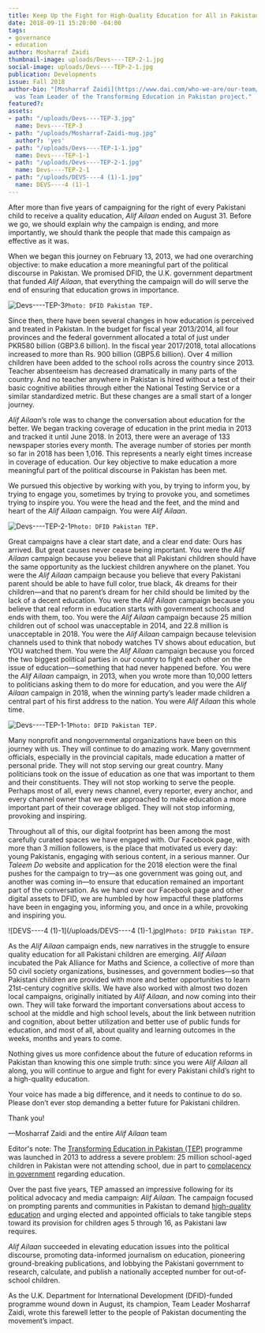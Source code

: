```yaml
---
title: Keep Up the Fight for High-Quality Education for All in Pakistan
date: 2018-09-11 15:20:00 -04:00
tags:
- governance
- education
author: Mosharraf Zaidi
thumbnail-image: uploads/Devs----TEP-2-1.jpg
social-image: uploads/Devs----TEP-2-1.jpg
publication: Developments
issue: Fall 2018
author-bio: "[Mosharraf Zaidi](https://www.dai.com/who-we-are/our-team/mosharraf-zaidi)
  was Team Leader of the Transforming Education in Pakistan project."
featured?: 
assets:
- path: "/uploads/Devs----TEP-3.jpg"
  name: Devs----TEP-3
- path: "/uploads/Mosharraf-Zaidi-mug.jpg"
  author?: 'yes'
- path: "/uploads/Devs----TEP-1-1.jpg"
  name: Devs----TEP-1-1
- path: "/uploads/Devs----TEP-2-1.jpg"
  name: Devs----TEP-2-1
- path: "/uploads/DEVS----4 (1)-1.jpg"
  name: DEVS----4 (1)-1
---
```


After more than five years of campaigning for the right of every Pakistani child to receive a quality education, *Alif Ailaan* ended on August 31. Before we go, we should explain why the campaign is ending, and more importantly, we should thank the people that made this campaign as effective as it was.




When we began this journey on February 13, 2013, we had one overarching objective: to make education a more meaningful part of the political discourse in Pakistan. We promised DFID, the U.K. government department that funded *Alif Ailaan*, that everything the campaign will do will serve the end of ensuring that education grows in importance. 

![Devs----TEP-3](/uploads/Devs----TEP-3.jpg)`Photo: DFID Pakistan TEP.` 

Since then, there have been several changes in how education is perceived and treated in Pakistan. In the budget for fiscal year 2013/2014, all four provinces and the federal government allocated a total of just under PKR580 billion (GBP3.6 billion). In the fiscal year 2017/2018, total allocations increased to more than Rs. 900 billion (GBP5.6 billion). Over 4 million children have been added to the school rolls across the country since 2013. Teacher absenteeism has decreased dramatically in many parts of the country. And no teacher anywhere in Pakistan is hired without a test of their basic cognitive abilities through either the National Testing Service or a similar standardized metric. But these changes are a small start of a longer journey.  

*Alif Ailaan*’s role was to change the conversation about education for the better. We began tracking coverage of education in the print media in 2013 and tracked it until June 2018. In 2013, there were an average of 133 newspaper stories every month. The average number of stories per month so far in 2018 has been 1,016. This represents a nearly eight times increase in coverage of education. Our key objective to make education a more meaningful part of the political discourse in Pakistan has been met. 

We pursued this objective by working with you, by trying to inform you, by trying to engage you, sometimes by trying to provoke you, and sometimes trying to inspire you. You were the head and the feet, and the mind and heart of the *Alif Ailaan* campaign. You were *Alif Ailaan*. 

![Devs----TEP-2-1](/uploads/Devs----TEP-2-1.jpg)`Photo: DFID Pakistan TEP.`

Great campaigns have a clear start date, and a clear end date: Ours has arrived. But great causes never cease being important. You were the *Alif Ailaan* campaign because you believe that all Pakistani children should have the same opportunity as the luckiest children anywhere on the planet. You were the *Alif Ailaan* campaign because you believe that every Pakistani parent should be able to have full color, true black, 4k dreams for their children—and that no parent’s dream for her child should be limited by the lack of a decent education. You were the *Alif Ailaan* campaign because you believe that real reform in education starts with government schools and ends with them, too. You were the *Alif Ailaan* campaign because 25 million children out of school was unacceptable in 2014, and 22.8 million is unacceptable in 2018. You were the *Alif Ailaan* campaign because television channels used to think that nobody watches TV shows about education, but YOU watched them. You were the *Alif Ailaan* campaign because you forced the two biggest political parties in our country to fight each other on the issue of education—something that had never happened before. You were the *Alif Ailaan* campaign, in 2013, when you wrote more than 10,000 letters to politicians asking them to do more for education, and you were the *Alif Ailaan* campaign in 2018, when the winning party’s leader made children a central part of his first address to the nation. You were *Alif Ailaan* this whole time. 

![Devs----TEP-1-1](/uploads/Devs----TEP-1-1.jpg)`Photo: DFID Pakistan TEP.`

Many nonprofit and nongovernmental organizations have been on this journey with us. They will continue to do amazing work. Many government officials, especially in the provincial capitals, made education a matter of personal pride. They will not stop serving our great country. Many politicians took on the issue of education as one that was important to them and their constituents. They will not stop working to serve the people. Perhaps most of all, every news channel, every reporter, every anchor, and every channel owner that we ever approached to make education a more important part of their coverage obliged. They will not stop informing, provoking and inspiring. 

Throughout all of this, our digital footprint has been among the most carefully curated spaces we have engaged with. Our Facebook page, with more than 3 million followers, is the place that motivated us every day: young Pakistanis, engaging with serious content, in a serious manner. Our *Taleem Do* website and application for the 2018 election were the final pushes for the campaign to try—as one government was going out, and another was coming in—to ensure that education remained an important part of the conversation. As we hand over our Facebook page and other digital assets to DFID, we are humbled by how impactful these platforms have been in engaging you, informing you, and once in a while, provoking and inspiring you. 

![DEVS----4 (1)-1](/uploads/DEVS----4 (1)-1.jpg)`Photo: DFID Pakistan TEP.`

As the *Alif Ailaan* campaign ends, new narratives in the struggle to ensure quality education for all Pakistani children are emerging. *Alif Ailaan* incubated the Pak Alliance for Maths and Science, a collective of more than 50 civil society organizations, businesses, and government bodies—so that Pakistani children are provided with more and better opportunities to learn 21st-century cognitive skills. We have also worked with almost two dozen local campaigns, originally initiated by *Alif Ailaan*, and now coming into their own. They will take forward the important conversations about access to school at the middle and high school levels, about the link between nutrition and cognition, about better utilization and better use of public funds for education, and most of all, about quality and learning outcomes in the weeks, months and years to come. 

Nothing gives us more confidence about the future of education reforms in Pakistan than knowing this one simple truth: since you were *Alif Ailaan* all along, you will continue to argue and fight for every Pakistani child’s right to a high-quality education. 

Your voice has made a big difference, and it needs to continue to do so. Please don’t ever stop demanding a better future for Pakistani children.

Thank you!

—Mosharraf Zaidi and the entire *Alif Ailaan* team

<aside><p>Editor's note: The <a href="https://www.dai.com/our-work/projects/pakistan-transforming-education-pakistan-tep">Transforming Education in Pakistan (TEP)</a> programme was launched in 2013 to address a severe problem: 25 million school-aged children in Pakistan were not attending school, due in part to <a href="http://dai-global-developments.com/articles/with-elections-looming-can-pakistan-fulfill-its-education-promise-to-unschooled-children/">complacency in government</a> regarding education.</p>
<p>Over the past five years, TEP amassed an impressive following for its political advocacy and media campaign: <em>Alif Ailaan.</em> The campaign focused on prompting parents and communities in Pakistan to demand <a href="https://www.youtube.com/watch?v=6nciO3A-MhI">high-quality education</a> and urging elected and appointed officials to take tangible steps toward its provision for children ages 5 through 16, as Pakistani law requires.</p>
<p><em>Alif Ailaan</em> succeeded in elevating education issues into the political discourse, promoting data-informed journalism on education, pioneering ground-breaking publications, and lobbying the Pakistani government to research, calculate, and publish a nationally accepted number for out-of-school children.</p>
<p>As the U.K. Department for International Development (DFID)-funded programme wound down in August, its champion, Team Leader Mosharraf Zaidi, wrote this farewell letter to the people of Pakistan documenting the movement’s impact.</p>
</aside>